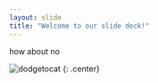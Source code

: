 ```yaml
---
layout: slide
title: "Welcome to our slide deck!"
---
```


how about no

![dodgetocat](https://octodex.github.com/images/dodgetocat_v2.png)
{: .center}
